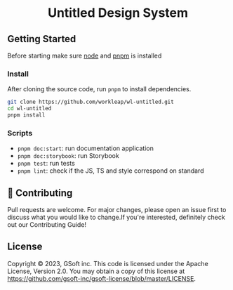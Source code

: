 <div align="center">
  <h1>Untitled Design System</h1>

</div>

## Getting Started

Before starting make sure [node](https://nodejs.org/en/) and [pnpm](https://pnpm.io) is installed

### Install

After cloning the source code, run `pnpm` to install dependencies.

```bash
git clone https://github.com/workleap/wl-untitled.git
cd wl-untitled
pnpm install
```

### Scripts

- `pnpm doc:start`: run documentation application
- `pnpm doc:storybook`: run Storybook
- `pnpm test`: run tests
- `pnpm lint`: check if the JS, TS and style correspond on standard

## 🤝 Contributing

Pull requests are welcome. For major changes, please open an issue first to discuss what you would like to change.If you're interested, definitely check out our Contributing Guide!

## License

Copyright © 2023, GSoft inc. This code is licensed under the Apache License, Version 2.0. You may obtain a copy of this license at https://github.com/gsoft-inc/gsoft-license/blob/master/LICENSE.